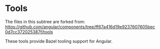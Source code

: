 # Tools

The files in this subtree are forked from: https://github.com/angular/components/tree/ff67a416d19e9237607605bec0d7cc372025387f/tools

These tools provide Bazel tooling support for Angular.
